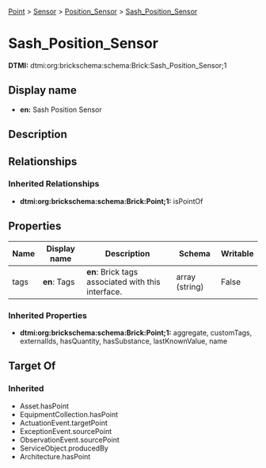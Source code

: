 [Point](../../Point.md) > [Sensor](../Sensor.md) > [Position_Sensor](Position_Sensor.md) > [Sash_Position_Sensor](.)
# Sash_Position_Sensor
**DTMI:** dtmi:org:brickschema:schema:Brick:Sash_Position_Sensor;1
## Display name
- **en:** Sash Position Sensor
## Description
## Relationships
### Inherited Relationships
* **dtmi:org:brickschema:schema:Brick:Point;1:** isPointOf
## Properties
|Name|Display name|Description|Schema|Writable|
|-|-|-|-|-|
|tags|**en**: Tags|**en**: Brick tags associated with this interface.|array (string)|False|
### Inherited Properties
* **dtmi:org:brickschema:schema:Brick:Point;1:** aggregate, customTags, externalIds, hasQuantity, hasSubstance, lastKnownValue, name
## Target Of
### Inherited
* Asset.hasPoint
* EquipmentCollection.hasPoint
* ActuationEvent.targetPoint
* ExceptionEvent.sourcePoint
* ObservationEvent.sourcePoint
* ServiceObject.producedBy
* Architecture.hasPoint
